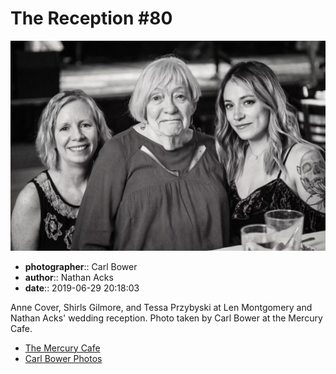 # The Reception #80

![Anne Cover, Shirls Gilmore, and Tessa Przybyski](assets/2019-06-29-set-3-the-reception-80.webp)

* **photographer**:: Carl Bower  
* **author**:: Nathan Acks  
* **date**:: 2019-06-29 20:18:03

Anne Cover, Shirls Gilmore, and Tessa Przybyski at Len Montgomery and Nathan Acks' wedding reception. Photo taken by Carl Bower at the Mercury Cafe.

* [The Mercury Cafe](http://mercurycafe.com)
* [Carl Bower Photos](https://carlbowerphotos.com)

